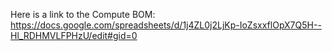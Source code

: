 Here is a link to the Compute BOM:
https://docs.google.com/spreadsheets/d/1j4ZL0j2LjKp-IoZsxxflOpX7Q5H--Hl_RDHMVLFPHzU/edit#gid=0
